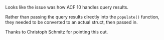 Looks like the issue was how ACF 10 handles query results.

Rather than passing the query results directly into the `populate()` function, they needed to be converted to an actual struct, then passed in.

Thanks to Christoph Schmitz for pointing this out.
